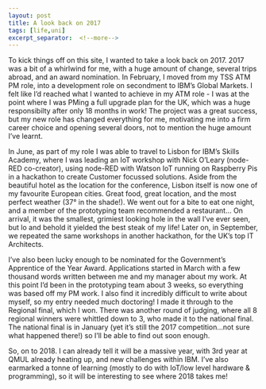```yaml
---
layout: post
title: A look back on 2017
tags: [life,uni]
excerpt_separator:  <!--more-->
---
```


To kick things off on this site, I wanted to take a look back on 2017. 2017 was a bit of a whirlwind for me, with a huge amount of change, several trips abroad, and an award nomination. In February, I moved from my TSS ATM PM role, into a development role on secondment to IBM’s Global Markets. I felt like I’d reached what I wanted to achieve in my ATM role - I was at the point where I was PMing a full upgrade plan for the UK, which was a huge responsibilty after only 18 months in work! The project was a great success, but my new role has changed everything for me, motivating me into a firm career choice and opening several doors, not to mention the huge amount I’ve learnt.

In June, as part of my role I was able to travel to Lisbon for IBM’s Skills Academy, where I was leading an IoT workshop with Nick O’Leary (node-RED co-creator), using node-RED with Watson IoT running on Raspberry Pis in a hackathon to create Customer focussed solutions. Aside from the beautiful hotel as the location for the conference, Lisbon itself is now one of my favourite European cities. Great food, great location, and the most perfect weather (37° in the shade!). We went out for a bite to eat one night, and a member of the prototyping team recommended a restaurant… On arrival, it was the smallest, grimiest looking hole in the wall I’ve ever seen, but lo and behold it yielded the best steak of my life! Later on, in September, we repeated the same workshops in another hackathon, for the UK’s top IT Architects.

I’ve also been lucky enough to be nominated for the Government’s Apprentice of the Year Award. Applications started in March with a few thousand words written between me and my manager about my work. At this point I’d been in the prototyping team about 3 weeks, so everything was based off my PM work. I also find it incredibly difficult to write about myself, so my entry needed much doctoring! I made it through to the Regional final, which I won. There was another round of judging, where all 8 regional winners were whittled down to 3, who made it to the national final. The national final is in January (yet it’s still the 2017 competition…not sure what happened there!) so I’ll be able to find out soon enough.

So, on to 2018. I can already tell it will be a massive year, with 3rd year at QMUL already heating up, and new challenges within IBM. I’ve also earmarked a tonne of learning (mostly to do with IoT/low level hardware & programming), so it will be interesting to see where 2018 takes me!
